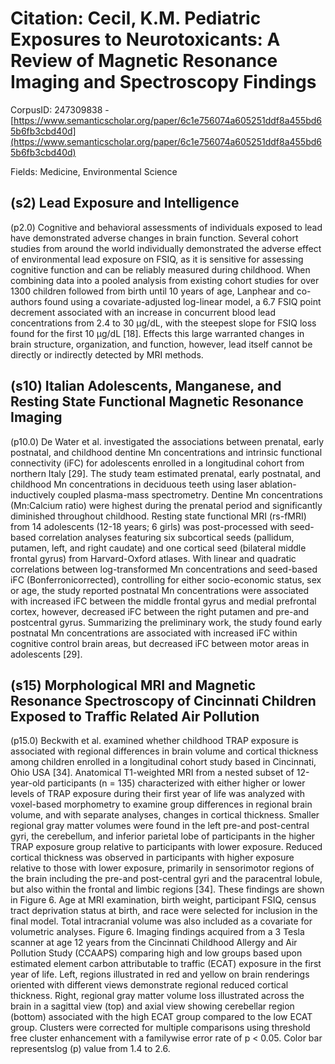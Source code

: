 # Citation: Cecil, K.M. Pediatric Exposures to Neurotoxicants: A Review of Magnetic Resonance Imaging and Spectroscopy Findings

CorpusID: 247309838 - [https://www.semanticscholar.org/paper/6c1e756074a605251ddf8a455bd65b6fb3cbd40d](https://www.semanticscholar.org/paper/6c1e756074a605251ddf8a455bd65b6fb3cbd40d)

Fields: Medicine, Environmental Science

## (s2) Lead Exposure and Intelligence
(p2.0) Cognitive and behavioral assessments of individuals exposed to lead have demonstrated adverse changes in brain function. Several cohort studies from around the world individually demonstrated the adverse effect of environmental lead exposure on FSIQ, as it is sensitive for assessing cognitive function and can be reliably measured during childhood. When combining data into a pooled analysis from existing cohort studies for over 1300 children followed from birth until 10 years of age, Lanphear and co-authors found using a covariate-adjusted log-linear model, a 6.7 FSIQ point decrement associated with an increase in concurrent blood lead concentrations from 2.4 to 30 µg/dL, with the steepest slope for FSIQ loss found for the first 10 µg/dL [18]. Effects this large warranted changes in brain structure, organization, and function, however, lead itself cannot be directly or indirectly detected by MRI methods.
## (s10) Italian Adolescents, Manganese, and Resting State Functional Magnetic Resonance Imaging
(p10.0) De Water et al. investigated the associations between prenatal, early postnatal, and childhood dentine Mn concentrations and intrinsic functional connectivity (iFC) for adolescents enrolled in a longitudinal cohort from northern Italy [29]. The study team estimated prenatal, early postnatal, and childhood Mn concentrations in deciduous teeth using laser ablation-inductively coupled plasma-mass spectrometry. Dentine Mn concentrations (Mn:Calcium ratio) were highest during the prenatal period and significantly diminished throughout childhood. Resting state functional MRI (rs-fMRI) from 14 adolescents (12-18 years; 6 girls) was post-processed with seed-based correlation analyses featuring six subcortical seeds (pallidum, putamen, left, and right caudate) and one cortical seed (bilateral middle frontal gyrus) from Harvard-Oxford atlases. With linear and quadratic correlations between log-transformed Mn concentrations and seed-based iFC (Bonferronicorrected), controlling for either socio-economic status, sex or age, the study reported postnatal Mn concentrations were associated with increased iFC between the middle frontal gyrus and medial prefrontal cortex, however, decreased iFC between the right putamen and pre-and postcentral gyrus. Summarizing the preliminary work, the study found early postnatal Mn concentrations are associated with increased iFC within cognitive control brain areas, but decreased iFC between motor areas in adolescents [29].
## (s15) Morphological MRI and Magnetic Resonance Spectroscopy of Cincinnati Children Exposed to Traffic Related Air Pollution
(p15.0) Beckwith et al. examined whether childhood TRAP exposure is associated with regional differences in brain volume and cortical thickness among children enrolled in a longitudinal cohort study based in Cincinnati, Ohio USA [34]. Anatomical T1-weighted MRI from a nested subset of 12-year-old participants (n = 135) characterized with either higher or lower levels of TRAP exposure during their first year of life was analyzed with voxel-based morphometry to examine group differences in regional brain volume, and with separate analyses, changes in cortical thickness. Smaller regional gray matter volumes were found in the left pre-and post-central gyri, the cerebellum, and inferior parietal lobe of participants in the higher TRAP exposure group relative to participants with lower exposure. Reduced cortical thickness was observed in participants with higher exposure relative to those with lower exposure, primarily in sensorimotor regions of the brain including the pre-and post-central gyri and the paracentral lobule, but also within the frontal and limbic regions [34]. These findings are shown in Figure 6. Age at MRI examination, birth weight, participant FSIQ, census tract deprivation status at birth, and race were selected for inclusion in the final model. Total intracranial volume was also included as a covariate for volumetric analyses. Figure 6. Imaging findings acquired from a 3 Tesla scanner at age 12 years from the Cincinnati Childhood Allergy and Air Pollution Study (CCAAPS) comparing high and low groups based upon estimated element carbon attributable to traffic (ECAT) exposure in the first year of life. Left, regions illustrated in red and yellow on brain renderings oriented with different views demonstrate regional reduced cortical thickness. Right, regional gray matter volume loss illustrated across the brain in a sagittal view (top) and axial view showing cerebellar region (bottom) associated with the high ECAT group compared to the low ECAT group. Clusters were corrected for multiple comparisons using threshold free cluster enhancement with a familywise error rate of p < 0.05. Color bar representslog (p) value from 1.4 to 2.6.
